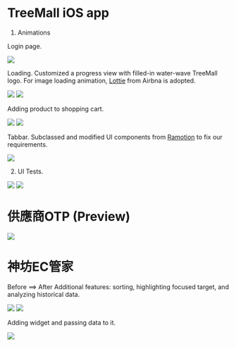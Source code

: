 # TreeMall iOS app

1. Animations

Login page.

![](https://github.com/michaelrevlis/Symphox/blob/master/TreeMall/TreeMall_animation_login.gif)

Loading. Customized a progress view with filled-in water-wave TreeMall logo. For image loading animation, [Lottie](https://airbnb.design/introducing-lottie/) from Airbna is adopted.

![](https://github.com/michaelrevlis/Symphox/blob/master/TreeMall/TreeMall_animation_loading02.gif)
![](https://github.com/michaelrevlis/Symphox/blob/master/TreeMall/TreeMall_animation_loading01.gif)

Adding product to shopping cart.

![](https://github.com/michaelrevlis/Symphox/blob/master/TreeMall/TreeMall_animation_addToCart01.gif)
![](https://github.com/michaelrevlis/Symphox/blob/master/TreeMall/TreeMall_animation_addToCart02.gif)

Tabbar. Subclassed and modified UI components from [Ramotion](https://github.com/Ramotion/animated-tab-bar) to fix our requirements.

![](https://github.com/michaelrevlis/Symphox/blob/master/TreeMall/TreeMall_animation_tabbar.gif)

2. UI Tests.

![](https://github.com/michaelrevlis/Symphox/blob/master/TreeMall/TreeMall_eticket.gif)
![](https://github.com/michaelrevlis/Symphox/blob/master/TreeMall/Test_login.gif)



# 供應商OTP (Preview)

![](https://github.com/michaelrevlis/Symphox/blob/master/SupplierOTP/SupplierOTP_gif01.gif)



# 神坊EC管家

Before ==> After
Additional features: sorting, highlighting focused target, and analyzing historical data.

![](https://github.com/michaelrevlis/Symphox/blob/master/SymphoxECBulter/ECBulter_01.png)
![](https://github.com/michaelrevlis/Symphox/blob/master/SymphoxECBulter/ECBulter_02.png)

Adding widget and passing data to it.

![](https://github.com/michaelrevlis/Symphox/blob/master/SymphoxECBulter/ECBulter_widget_02.png)
